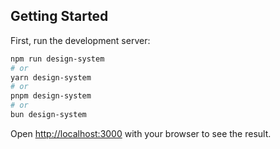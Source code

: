 ## Getting Started

First, run the development server:

```bash
npm run design-system
# or
yarn design-system
# or
pnpm design-system
# or
bun design-system
```

Open [http://localhost:3000](http://localhost:3000) with your browser to see the result.
